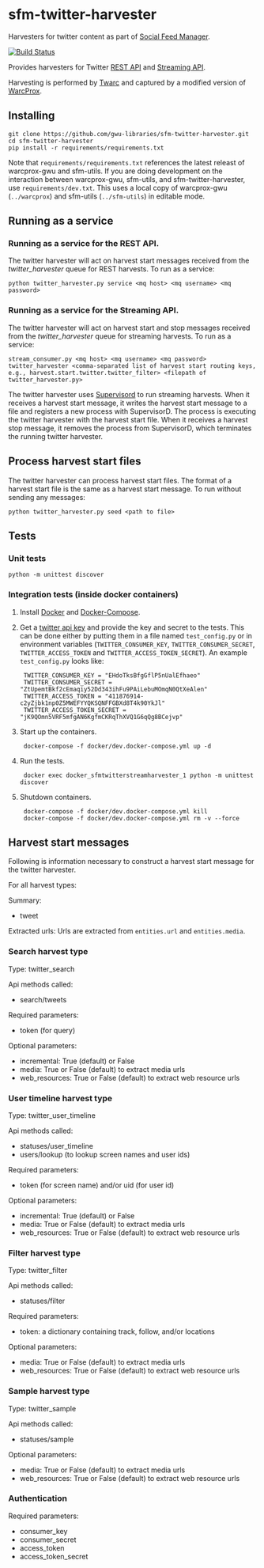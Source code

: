 # sfm-twitter-harvester
Harvesters for twitter content as part of [Social Feed Manager](https://gwu-libraries.github.io/sfm-ui).

[![Build Status](https://travis-ci.org/gwu-libraries/sfm-twitter-harvester.svg?branch=master)](https://travis-ci.org/gwu-libraries/sfm-twitter-harvester)

Provides harvesters for Twitter [REST API](https://dev.twitter.com/rest/public) and [Streaming API](https://dev.twitter.com/streaming/overview).

Harvesting is performed by [Twarc](https://github.com/edsu/twarc) and captured by a modified version of [WarcProx](https://github.com/gwu-libraries/warcprox).

## Installing
    git clone https://github.com/gwu-libraries/sfm-twitter-harvester.git
    cd sfm-twitter-harvester
    pip install -r requirements/requirements.txt

Note that `requirements/requirements.txt` references the latest releast of warcprox-gwu and sfm-utils.
If you are doing development on the interaction between warcprox-gwu, sfm-utils, and sfm-twitter-harvester,
use `requirements/dev.txt`. This uses a local copy of warcprox-gwu (`../warcprox`) and sfm-utils (`../sfm-utils`)
in editable mode.


## Running as a service
### Running as a service for the REST API.
The twitter harvester will act on harvest start messages received from the  *twitter_harvester* queue for REST harvests. To run as a service:

    python twitter_harvester.py service <mq host> <mq username> <mq password>

### Running as a service for the Streaming API.
The twitter harvester will act on harvest start and stop messages received from the *twitter_harvester* queue for streaming harvests. To run as a service:

    stream_consumer.py <mq host> <mq username> <mq password> twitter_harvester <comma-separated list of harvest start routing keys, e.g., harvest.start.twitter.twitter_filter> <filepath of twitter_harvester.py>
    
The twitter harvester uses [Supervisord](http://supervisord.org/) to run streaming harvests.  When it receives a harvest start message, it writes the harvest start message to a file and registers a new process with SupervisorD.  The process is executing the twitter harvester with the harvest start file.  When it receives a harvest stop message, it removes the process from SupervisorD, which terminates the running twitter harvester.

## Process harvest start files
The twitter harvester can process harvest start files. The format of a harvest start file is the same as a harvest start message.  To run without sending any messages:

    python twitter_harvester.py seed <path to file>

## Tests

### Unit tests
    python -m unittest discover

### Integration tests (inside docker containers)
1. Install [Docker](https://docs.docker.com/installation/) and [Docker-Compose](https://docs.docker.com/compose/install/).
2. Get a [twitter api key](https://apps.twitter.com/) and provide the key and secret to the tests. This can be done either by putting them in a file named `test_config.py` or in environment variables (`TWITTER_CONSUMER_KEY`,  `TWITTER_CONSUMER_SECRET`, `TWITTER_ACCESS_TOKEN` and `TWITTER_ACCESS_TOKEN_SECRET`).  An example `test_config.py` looks like:

        TWITTER_CONSUMER_KEY = "EHdoTksBfgGflP5nUalEfhaeo"
        TWITTER_CONSUMER_SECRET = "ZtUpemtBkf2cEmaqiy52Dd343ihFu9PAiLebuMOmqN0QtXeAlen"
        TWITTER_ACCESS_TOKEN = "411876914-c2yZjbk1np0Z5MWEFYYQKSQNFFGBXd8T4k90YkJl"
        TWITTER_ACCESS_TOKEN_SECRET = "jK9QOmn5VRF5mfgAN6KgfmCKRqThXVQ1G6qQg8BCejvp"

2. Start up the containers.

        docker-compose -f docker/dev.docker-compose.yml up -d

3. Run the tests.

        docker exec docker_sfmtwitterstreamharvester_1 python -m unittest discover

4. Shutdown containers.

        docker-compose -f docker/dev.docker-compose.yml kill
        docker-compose -f docker/dev.docker-compose.yml rm -v --force
        

## Harvest start messages
Following is information necessary to construct a harvest start message for the twitter harvester.

For all harvest types:

Summary:

  * tweet

Extracted urls: Urls are extracted from `entities.url` and `entities.media`.

### Search harvest type

Type: twitter_search

Api methods called:

  * search/tweets

Required parameters:

  * token (for query)

Optional parameters:

  * incremental: True (default) or False
  * media: True or False (default) to extract media urls
  * web_resources: True or False (default) to extract web resource urls
  
### User timeline harvest type

Type: twitter_user_timeline

Api methods called:

  * statuses/user_timeline
  * users/lookup (to lookup screen names and user ids)

Required parameters:

  * token (for screen name) and/or uid (for user id)

Optional parameters:

  * incremental: True (default) or False
  * media: True or False (default) to extract media urls
  * web_resources: True or False (default) to extract web resource urls
  
### Filter harvest type

Type: twitter_filter

Api methods called:

 * statuses/filter

Required parameters:

  * token: a dictionary containing track, follow, and/or locations
  
Optional parameters:

  * media: True or False (default) to extract media urls
  * web_resources: True or False (default) to extract web resource urls


### Sample harvest type

Type: twitter_sample

Api methods called:

 * statuses/sample

Optional parameters:

  * media: True or False (default) to extract media urls
  * web_resources: True or False (default) to extract web resource urls


### Authentication

Required parameters:

  * consumer_key
  * consumer_secret
  * access_token
  * access_token_secret
